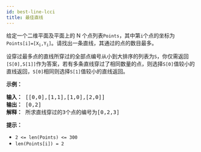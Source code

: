 ```yaml
---
id: best-line-lcci
title: 最佳直线
---
```

给定一个二维平面及平面上的 N 个点列表<code>Points</code>，其中第<code>i</code>个点的坐标为<code>Points[i]=[X<sub>i</sub>,Y<sub>i</sub>]</code>。请找出一条直线，其通过的点的数目最多。

设穿过最多点的直线所穿过的全部点编号从小到大排序的列表为<code>S</code>，你仅需返回<code>[S[0],S[1]]</code>作为答案，若有多条直线穿过了相同数量的点，则选择<code>S[0]</code>值较小的直线返回，<code>S[0]</code>相同则选择<code>S[1]</code>值较小的直线返回。

**示例：**


<pre><strong>输入：</strong> [[0,0],[1,1],[1,0],[2,0]]<br/><strong>输出：</strong> [0,2]<br/><strong>解释：</strong> 所求直线穿过的3个点的编号为[0,2,3]<br/></pre>

**提示：**


- <code>2 &lt;= len(Points) &lt;= 300</code>
- <code>len(Points[i]) = 2</code>
